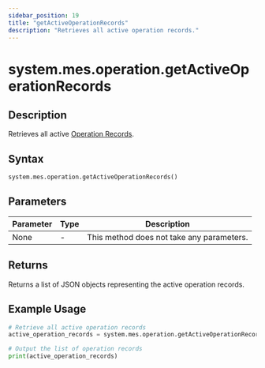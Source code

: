 ```yaml
---
sidebar_position: 19
title: "getActiveOperationRecords"
description: "Retrieves all active operation records."
---
```


# system.mes.operation.getActiveOperationRecords

## Description

Retrieves all active [Operation Records](../../data-model/operation-model/operation-record).

## Syntax

```python
system.mes.operation.getActiveOperationRecords()
```

## Parameters

| Parameter | Type | Description                               |
| --------- | ---- | ----------------------------------------- |
| None      | -    | This method does not take any parameters. |

## Returns

Returns a list of JSON objects representing the active operation records.

## Example Usage

```python
# Retrieve all active operation records
active_operation_records = system.mes.operation.getActiveOperationRecords()

# Output the list of operation records
print(active_operation_records)
```
